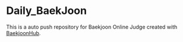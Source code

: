 # Daily_BaekJoon
This is a auto push repository for Baekjoon Online Judge created with [BaekjoonHub](https://github.com/BaekjoonHub/BaekjoonHub).
